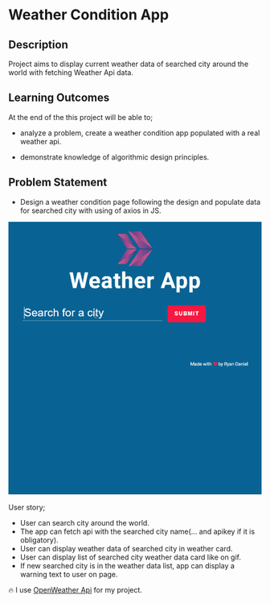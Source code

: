 

# Weather Condition App 

## Description
Project aims to display current weather data of searched city around the world with fetching Weather Api data.

## Learning Outcomes

At the end of the this project will be able to;

- analyze a problem, create a weather condition app populated with a real weather api.

- demonstrate knowledge of algorithmic design principles.

   
## Problem Statement

- Design a weather condition page following the design and populate data for searched city with using of axios in JS.

![Form](weather_app.gif)

User story;

  - User can search city around the world.
  - The app can fetch api with the searched city name(... and apikey if it is obligatory).
  - User can display weather data of searched city in weather card.
  - User can display list of searched city weather data card like on gif.
  - If new searched city is in the weather data list, app can display a warning text to user on page.

🔥 I use [OpenWeather Api](https://openweathermap.org/) for my project. 


